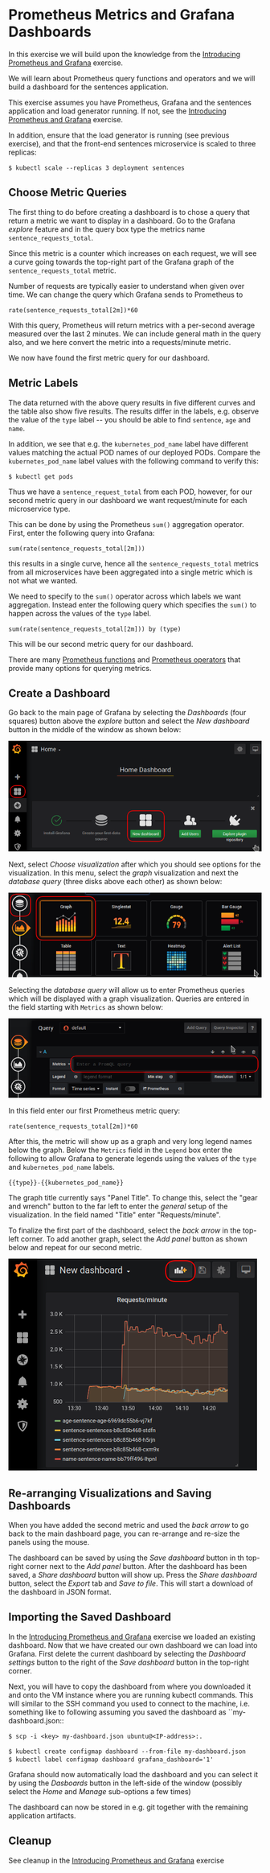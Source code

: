 # Prometheus Metrics and Grafana Dashboards

In this exercise we will build upon the knowledge from the [Introducing
Prometheus and Grafana](introducing-prometheus-and-grafana.md) exercise.

We will learn about Prometheus query functions and operators and we will build a
dashboard for the sentences application.

This exercise assumes you have Prometheus, Grafana and the sentences application
and load generator running. If not, see the [Introducing Prometheus and
Grafana](introducing-prometheus-and-grafana.md) exercise.

In addition, ensure that the load generator is running (see previous exercise),
and that the front-end sentences microservice is scaled to three replicas:

```shell
$ kubectl scale --replicas 3 deployment sentences
```

## Choose Metric Queries

The first thing to do before creating a dashboard is to chose a query that
return a metric we want to display in a dashboard.  Go to the Grafana *explore*
feature and in the query box type the metrics name `sentence_requests_total`.

Since this metric is a counter which increases on each request, we will see a
curve going towards the top-right part of the Grafana graph of the
`sentence_requests_total` metric.

Number of requests are typically easier to understand when given over time. We
can change the query which Grafana sends to Prometheus to 

```
rate(sentence_requests_total[2m])*60
```

With this query, Prometheus will return metrics with a per-second average
measured over the last 2 minutes. We can include general math in the query also,
and we here convert the metric into a requests/minute metric.

We now have found the first metric query for our dashboard.

## Metric Labels

The data returned with the above query results in five different curves and the
table also show five results. The results differ in the labels, e.g. observe the
value of the `type` label -- you should be able to find `sentence`, `age` and
`name`.

In addition, we see that e.g. the `kubernetes_pod_name` label have different
values matching the actual POD names of our deployed PODs. Compare the
`kubernetes_pod_name` label values with the following command to verify this:

```shell
$ kubectl get pods
```

Thus we have a `sentence_request_total` from each POD, however, for our second
metric query in our dashboard we want request/minute for each microservice type.

This can be done by using the Prometheus `sum()` aggregation operator. First,
enter the following query into Grafana:

```
sum(rate(sentence_requests_total[2m]))
```

this results in a single curve, hence all the `sentence_requests_total` metrics
from all microservices have been aggregated into a single metric which is not
what we wanted.

We need to specify to the `sum()` operator across which labels we want
aggregation. Instead enter the following query which specifies the `sum()` to
happen across the values of the `type` label.

```
sum(rate(sentence_requests_total[2m])) by (type)
```

This will be our second metric query for our dashboard.

There are many [Prometheus
functions](https://prometheus.io/docs/prometheus/latest/querying/functions/) and
[Prometheus
operators](https://prometheus.io/docs/prometheus/latest/querying/operators/)
that provide many options for querying metrics.

## Create a Dashboard

Go back to the main page of Grafana by selecting the *Dashboards* (four squares)
button above the *explore* button and select the *New dashboard* button in the
middle of the window as shown below:

![create-dashboard](images/create-dashboard.png)

Next, select *Choose visualization* after which you should see options for the
visualization. In this menu, select the *graph* visualization and next the
*database query* (three disks above each other) as shown below:

![select-graph](images/select-graph.png)

Selecting the *database query* will allow us to enter Prometheus queries which
will be displayed with a graph visualization. Queries are entered in the field
starting with `Metrics` as shown below:

![enter-query](images/enter-query.png)

In this field enter our first Prometheus metric query:

```
rate(sentence_requests_total[2m])*60
```

After this, the metric will show up as a graph and very long legend names below
the graph. Below the `Metrics` field in the `Legend` box enter the following to
allow Grafana to generate legends using the values of the `type` and
`kubernetes_pod_name` labels.

```
{{type}}-{{kubernetes_pod_name}}
```

The graph title currently says "Panel Title". To change this, select the "gear
and wrench" button to the far left to enter the *general* setup of the
visualization. In the field named "Title" enter "Requests/minute".

To finalize the first part of the dashboard, select the *back arrow* in the
top-left corner.  To add another graph, select the *Add panel* button as shown
below and repeat for our second metric.

![add-panel](images/add-panel.png)

## Re-arranging Visualizations and Saving Dashboards

When you have added the second metric and used the *back arrow* to go back to
the main dashboard page, you can re-arrange and re-size the panels using the
mouse.

The dashboard can be saved by using the *Save dashboard* button in th top-right
corner next to the *Add panel* button.  After the dashboard has been saved, a
*Share dashboard* button will show up.  Press the *Share dashboard* button,
select the *Export* tab and *Save to file*. This will start a download of the
dashboard in JSON format.

## Importing the Saved Dashboard

In the [Introducing Prometheus and
Grafana](introducing-prometheus-and-grafana.md) exercise we loaded an existing
dashboard. Now that we have created our own dashboard we can load into Grafana.
First delete the current dashboard by selecting the *Dashboard settings* button
to the right of the *Save dashboard* button in the top-right corner.

Next, you will have to copy the dashboard from where you downloaded it and onto
the VM instance where you are running kubectl commands.  This will similar to
the SSH command you used to connect to the machine, i.e. something like to
following assuming you saved the dashboard as ``my-dashboard.json::

```shell
$ scp -i <key> my-dashboard.json ubuntu@<IP-address>:.
```

```shell
$ kubectl create configmap dashboard --from-file my-dashboard.json
$ kubectl label configmap dashboard grafana_dashboard='1'
```

Grafana should now automatically load the dashboard and you can select it by
using the *Dasboards* button in the left-side of the window (possibly select the
*Home* and *Manage* sub-options a few times)

The dashboard can now be stored in e.g. git together with the remaining
application artifacts.

## Cleanup

See cleanup in the [Introducing Prometheus and
Grafana](introducing-prometheus-and-grafana.md) exercise